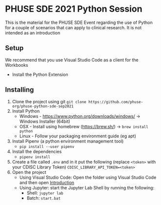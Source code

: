 # PHUSE SDE 2021 Python Session

This is the material for the PHUSE SDE Event regarding the use of Python for a couple of scenarios that can apply to clinical research.  It is not intended as an introduction

## Setup
We recommend that you use Visual Studio Code as a client for the Workbooks
* Install the Python Extension

## Installing
1. Clone the project using git
    `git clone https://github.com/phuse-org/phuse-python-sde-sep2021`
2. Install Python
    * Windows - https://www.python.org/downloads/windows/ -> Windows Installer (64bit)
    * OSX - Install using homebrew (https://brew.sh/) -> `brew install python`
    * Linux - Follow your packaging environment guide (eg apt)
3. Install Pipenv (a python environment management tool)
    * `pip install --user pipenv`
4. Install the dependencies
    * `pipenv install`
5. Create a file called `.env` and in it put the following (replace `<token>` with your CDISC Library Token)
    `CDISC_LIBRARY_API_TOKEN=<token>`
6. Open the project
    * Using Visual Studio Code: Open the folder using Visual Studio Code and then open [Introduction](workbooks/00-Introduction.ipynb)
    * Using Jupyter: start the Jupyter Lab Shell by running the following: 
        * Shell: `jupyter lab`
        * Batch: `start.bat`


